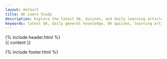 ```yaml
---
layout: default
title: GK Learn Study
description: Explore the latest GK, Quizzes, and daily learning articles from GK Learn Study.
keywords: latest GK, daily general knowledge, GK quizzes, learning articles, current affairs, computer science
---
```


<!DOCTYPE html>
<html lang="en">
<head>
  <meta charset="UTF-8" />
  <meta name="viewport" content="width=device-width, initial-scale=1.0" />
  <title>{{ page.title }} | {{ site.title }}</title>
  <meta name="description" content="{{ page.description | default: site.description }}" />
  <meta name="keywords" content="{{ page.keywords | default: site.keywords }}" />
  <meta name="author" content="Mr. Himanshu Tyagi" />

  <!-- Extra meta -->
  <meta name="robots" content="index, follow" />
  <meta name="copyright" content="© 2024 GK Learn Study" />
  <meta name="msvalidate.01" content="63D3DE99AA18A86BEC082BCA9812780E" />

  <!-- Canonical & alternate -->
  <link rel="canonical" href="{{ page.url | absolute_url }}" />
  <link rel="alternate" hreflang="en-IN" href="{{ page.url | absolute_url }}" />

  <!-- Icons -->
  <link rel="icon" href="{{ '/favicon.ico' | relative_url }}" sizes="any" />
  <link rel="icon" href="{{ '/favicon.svg' | relative_url }}" type="image/svg+xml" />
  <link rel="apple-touch-icon" href="{{ '/favicon.ico' | relative_url }}" />
  <link rel="manifest" href="{{ '/manifest.json' | relative_url }}" />

  <!-- Open Graph -->
  <meta property="og:title" content="{{ page.title }} | GK Learn Study" />
  <meta property="og:description" content="{{ page.description | default: site.description }}" />
  <meta property="og:image" content="https://gklearnstudy.in/GK-Learn-Study.png" />
  <meta property="og:url" content="{{ page.url | absolute_url }}" />
  <meta property="og:type" content="website" />
  <meta property="og:site_name" content="GK Learn Study" />
  <meta property="og:locale" content="en_IN" />

  <!-- Twitter -->
  <meta name="twitter:card" content="summary_large_image" />
  <meta name="twitter:title" content="{{ page.title }}" />
  <meta name="twitter:description" content="{{ page.description | default: site.description }}" />
  <meta name="twitter:image" content="https://gklearnstudy.in/GK-Learn-Study.png" />
  <meta name="twitter:image:alt" content="GK Learn Study - Your gateway to daily knowledge" />

  <!-- CSS -->
  <link rel="stylesheet" href="{{ '/css/theme.css' | relative_url }}" />
  <link rel="stylesheet" href="{{ '/css/main-theme.css' | relative_url }}" />

  <!-- JSON-LD -->
  <script type="application/ld+json">
  {
    "@context": "https://schema.org",
    "@type": "Organization",
    "name": "GK Learn Study",
    "url": "https://gklearnstudy.in/",
    "logo": "https://gklearnstudy.in/GK-Learn-Study.png",
    "sameAs": ["https://www.youtube.com/@GKLearnStudy"]
  }
  </script>
  <script type="application/ld+json">
  {
    "@context": "https://schema.org",
    "@type": "WebSite",
    "name": "GK Learn Study",
    "url": "https://gklearnstudy.in/",
    "potentialAction": {
      "@type": "SearchAction",
      "target": "https://gklearnstudy.in/search?q={search_term_string}",
      "query-input": "required name=search_term_string"
    }
  }
  </script>
</head>
<body>
  {% include header.html %}

  <main class="container">
    {{ content }}
  </main>

  {% include footer.html %}

  <!-- JS -->
  <script src="{{ '/scr/js/common.js' | relative_url }}" defer></script>
  <script src="{{ '/scr/js/app.js' | relative_url }}" defer></script>
  <script src="https://gklearnstudy.in/js/comment.js" defer></script>
</body>
</html>
